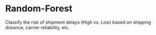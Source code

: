 # Random-Forest
Classify the risk of shipment delays (High vs. Low) based on shipping distance, carrier reliability, etc.
